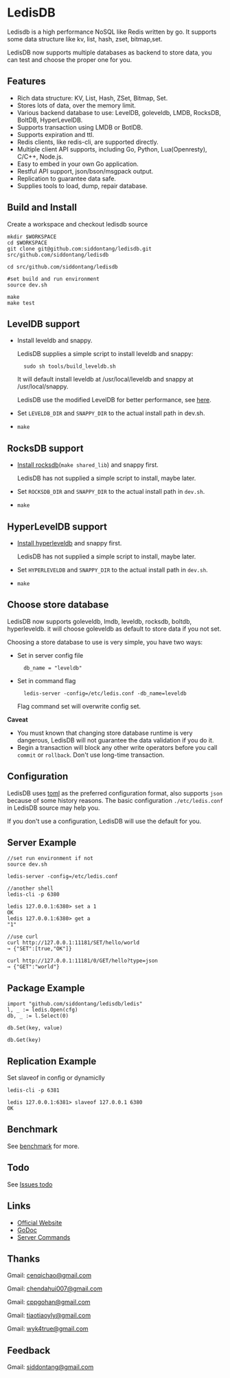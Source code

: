 # LedisDB

Ledisdb is a high performance NoSQL like Redis written by go. It supports some data structure like kv, list, hash, zset, bitmap,set.

LedisDB now supports multiple databases as backend to store data, you can test and choose the proper one for you.

## Features

+ Rich data structure: KV, List, Hash, ZSet, Bitmap, Set.
+ Stores lots of data, over the memory limit. 
+ Various backend database to use: LevelDB, goleveldb, LMDB, RocksDB, BoltDB, HyperLevelDB.
+ Supports transaction using LMDB or BotlDB.
+ Supports expiration and ttl.
+ Redis clients, like redis-cli, are supported directly.
+ Multiple client API supports, including Go, Python, Lua(Openresty), C/C++, Node.js. 
+ Easy to embed in your own Go application. 
+ Restful API support, json/bson/msgpack output.
+ Replication to guarantee data safe.
+ Supplies tools to load, dump, repair database. 

## Build and Install

Create a workspace and checkout ledisdb source

    mkdir $WORKSPACE
    cd $WORKSPACE
    git clone git@github.com:siddontang/ledisdb.git src/github.com/siddontang/ledisdb

    cd src/github.com/siddontang/ledisdb

    #set build and run environment 
    source dev.sh

    make
    make test


## LevelDB support

+ Install leveldb and snappy.

    LedisDB supplies a simple script to install leveldb and snappy: 

        sudo sh tools/build_leveldb.sh

    It will default install leveldb at /usr/local/leveldb and snappy at /usr/local/snappy.

    LedisDB use the modified LevelDB for better performance, see [here](https://github.com/siddontang/ledisdb/wiki/leveldb-source-modification).

+ Set ```LEVELDB_DIR``` and ```SNAPPY_DIR``` to the actual install path in dev.sh.
+ ```make```

## RocksDB support

+ [Install rocksdb](https://github.com/facebook/rocksdb/blob/master/INSTALL.md)(`make shared_lib`) and snappy first.

    LedisDB has not supplied a simple script to install, maybe later.

+ Set ```ROCKSDB_DIR``` and ```SNAPPY_DIR``` to the actual install path in `dev.sh`.
+ ```make```




## HyperLevelDB support

+ [Install hyperleveldb](https://github.com/rescrv/HyperLevelDB/blob/master/README) and snappy first.
    
    LedisDB has not supplied a simple script to install, maybe later.

+ Set `HYPERLEVELDB` and `SNAPPY_DIR` to the actual install path in `dev.sh`.
+ `make`
    

## Choose store database

LedisDB now supports goleveldb, lmdb, leveldb, rocksdb, boltdb, hyperleveldb. it will choose goleveldb as default to store data if you not set.

Choosing a store database to use is very simple, you have two ways:

+ Set in server config file

        db_name = "leveldb"

+ Set in command flag

        ledis-server -config=/etc/ledis.conf -db_name=leveldb

    Flag command set will overwrite config set.

**Caveat**

+ You must known that changing store database runtime is very dangerous, LedisDB will not guarantee the data validation if you do it.
+ Begin a transaction will block any other write operators before you call `commit` or `rollback`. Don't use long-time transaction. 

## Configuration

LedisDB uses [toml](https://github.com/toml-lang/toml) as the preferred configuration format, also supports ```json``` because of some history reasons. The basic configuration ```./etc/ledis.conf``` in LedisDB source may help you.

If you don't use a configuration, LedisDB will use the default for you.

## Server Example
    
    //set run environment if not
    source dev.sh

    ledis-server -config=/etc/ledis.conf

    //another shell
    ledis-cli -p 6380
    
    ledis 127.0.0.1:6380> set a 1
    OK
    ledis 127.0.0.1:6380> get a
    "1"

    //use curl
    curl http://127.0.0.1:11181/SET/hello/world
    → {"SET":[true,"OK"]}

    curl http://127.0.0.1:11181/0/GET/hello?type=json
    → {"GET":"world"}


## Package Example
    
    import "github.com/siddontang/ledisdb/ledis"
    l, _ := ledis.Open(cfg)
    db, _ := l.Select(0)

    db.Set(key, value)

    db.Get(key)


## Replication Example

Set slaveof in config or dynamiclly

    ledis-cli -p 6381 

    ledis 127.0.0.1:6381> slaveof 127.0.0.1 6380
    OK

## Benchmark

See [benchmark](https://github.com/siddontang/ledisdb/wiki/Benchmark) for more.

## Todo

See [Issues todo](https://github.com/siddontang/ledisdb/issues?labels=todo&page=1&state=open)


## Links

+ [Official Website](http://ledisdb.com)
+ [GoDoc](https://godoc.org/github.com/siddontang/ledisdb)
+ [Server Commands](https://github.com/siddontang/ledisdb/wiki/Commands)


## Thanks

Gmail: cenqichao@gmail.com

Gmail: chendahui007@gmail.com

Gmail: cppgohan@gmail.com

Gmail: tiaotiaoyly@gmail.com

Gmail: wyk4true@gmail.com


## Feedback

Gmail: siddontang@gmail.com
